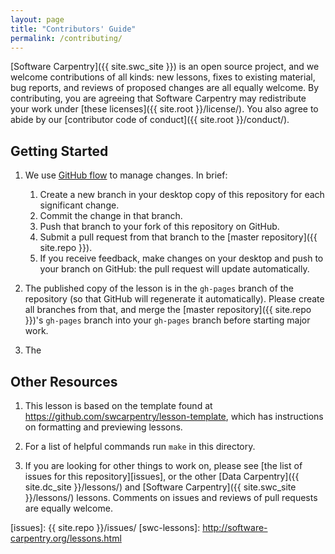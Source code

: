 ```yaml
---
layout: page
title: "Contributors' Guide"
permalink: /contributing/
---
```

[Software Carpentry]({{ site.swc_site }}) is an open source project,
and we welcome contributions of all kinds:
new lessons,
fixes to existing material,
bug reports,
and reviews of proposed changes are all equally welcome.
By contributing,
you are agreeing that Software Carpentry may redistribute your work under
[these licenses]({{ site.root }}/license/).
You also agree to abide by our
[contributor code of conduct]({{ site.root }}/conduct/).

## Getting Started

1.  We use [GitHub flow][github-flow] to manage changes.  In brief:
    1.  Create a new branch in your desktop copy of this repository for each significant change.
    2.  Commit the change in that branch.
    3.  Push that branch to your fork of this repository on GitHub.
    4.  Submit a pull request from that branch to the [master repository]({{ site.repo }}).
    5.  If you receive feedback,
        make changes on your desktop and push to your branch on GitHub:
        the pull request will update automatically.

2.  The published copy of the lesson is in the `gh-pages` branch of the repository
    (so that GitHub will regenerate it automatically).
    Please create all branches from that,
    and merge the [master repository]({{ site.repo }})'s `gh-pages` branch into your `gh-pages` branch
    before starting major work.

3.  The 

## Other Resources

1.  This lesson is based on the template found at
    <https://github.com/swcarpentry/lesson-template>,
    which has instructions on formatting and previewing lessons.

2.  For a list of helpful commands run `make` in this directory.

3.  If you are looking for other things to work on,
    please see [the list of issues for this repository][issues],
    or the other [Data Carpentry]({{ site.dc_site }}/lessons/)
    and [Software Carpentry]({{ site.swc_site }}/lessons/) lessons.
    Comments on issues and reviews of pull requests are equally welcome.

[github-flow]: https://guides.github.com/introduction/flow/
[issues]: {{ site.repo }}/issues/
[swc-lessons]: http://software-carpentry.org/lessons.html
